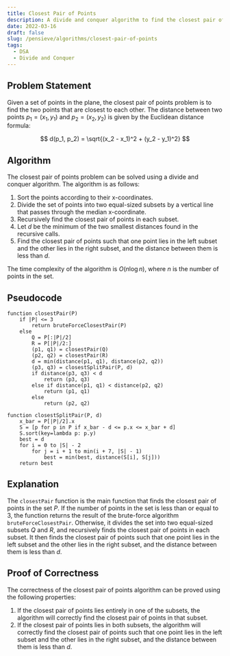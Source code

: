 ```yaml
---
title: Closest Pair of Points
description: A divide and conquer algorithm to find the closest pair of points in a set of points in the plane.
date: 2022-03-16
draft: false
slug: /pensieve/algorithms/closest-pair-of-points
tags:
  - DSA
  - Divide and Conquer
---
```

## Problem Statement

Given a set of points in the plane, the closest pair of points problem is to find the two points that are closest to each other. The distance between two points $p_1 = (x_1, y_1)$ and $p_2 = (x_2, y_2)$ is given by the Euclidean distance formula:

$$
d(p_1, p_2) = \sqrt{(x_2 - x_1)^2 + (y_2 - y_1)^2}
$$

## Algorithm

The closest pair of points problem can be solved using a divide and conquer algorithm. The algorithm is as follows:

1. Sort the points according to their x-coordinates.
2. Divide the set of points into two equal-sized subsets by a vertical line that passes through the median x-coordinate.
3. Recursively find the closest pair of points in each subset.
4. Let $d$ be the minimum of the two smallest distances found in the recursive calls.
5. Find the closest pair of points such that one point lies in the left subset and the other lies in the right subset, and the distance between them is less than $d$.

The time complexity of the algorithm is $O(n \log n)$, where $n$ is the number of points in the set.

## Pseudocode

```pseudocode
function closestPair(P)
    if |P| <= 3
        return bruteForceClosestPair(P)
    else
        Q = P[:|P|/2]
        R = P[|P|/2:]
        (p1, q1) = closestPair(Q)
        (p2, q2) = closestPair(R)
        d = min(distance(p1, q1), distance(p2, q2))
        (p3, q3) = closestSplitPair(P, d)
        if distance(p3, q3) < d
            return (p3, q3)
        else if distance(p1, q1) < distance(p2, q2)
            return (p1, q1)
        else
            return (p2, q2)

function closestSplitPair(P, d)
    x_bar = P[|P|/2].x
    S = [p for p in P if x_bar - d <= p.x <= x_bar + d]
    S.sort(key=lambda p: p.y)
    best = d
    for i = 0 to |S| - 2
        for j = i + 1 to min(i + 7, |S| - 1)
            best = min(best, distance(S[i], S[j]))
    return best
```

## Explanation

The `closestPair` function is the main function that finds the closest pair of points in the set $P$. If the number of points in the set is less than or equal to 3, the function returns the result of the brute-force algorithm `bruteForceClosestPair`. Otherwise, it divides the set into two equal-sized subsets $Q$ and $R$, and recursively finds the closest pair of points in each subset. It then finds the closest pair of points such that one point lies in the left subset and the other lies in the right subset, and the distance between them is less than $d$.

## Proof of Correctness

The correctness of the closest pair of points algorithm can be proved using the following properties:

1. If the closest pair of points lies entirely in one of the subsets, the algorithm will correctly find the closest pair of points in that subset.
2. If the closest pair of points lies in both subsets, the algorithm will correctly find the closest pair of points such that one point lies in the left subset and the other lies in the right subset, and the distance between them is less than $d$.